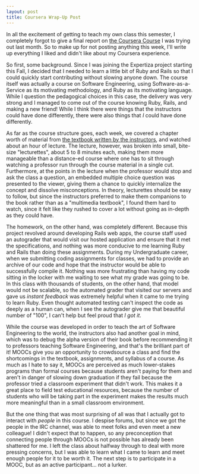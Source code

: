 ```yaml
---
layout: post
title: Coursera Wrap-Up Post
---
```


In all the excitement of getting to teach my own class this semester, I completely forgot to give a final report on <a href="http://isharacomix.org/2012/07/20/trying-out-coursera">the Coursera Course</a> I was trying out last month. So to make up for not posting anything this week, I'll write up everything I liked and didn't like about my Coursera experience.

So first, some background. Since I was joining the Expertiza project starting this Fall, I decided that I needed to learn a little bit of Ruby and Rails so that I could quickly start contributing without slowing anyone down. The course itself was actually a course on Software Engineering, using Software-as-a-Service as its motivating methodology, and Ruby as its motivating language. While I question the pedagogical choices in this case, the delivery was very strong and I managed to come out of the course knowing Ruby, Rails, and making a new friend! While I think there were things that the instructors could have done differently, there were also things that <em>I</em> could have done differently.

As far as the course structure goes, each week, we covered a chapter worth of material from <a href="http://saasbook.info/">the textbook written by the instructors</a>, and watched about an hour of lecture. The lecture, however, was broken into small, bite-size "lecturettes", about 5 to 8 minutes each, making them more manageable than a distance-ed course where one has to sit through watching a professor run through the course material in a single cut. Furthermore, at the points in the lecture when the professor would stop and ask the class a question, an embedded multiple choice question was presented to the viewer, giving them a chance to quickly internalize the concept and dissolve misconceptions. In theory, lecturettes should be easy to follow, but since the instructors preferred to make them companions to the book rather than as a "multimedia textbook", I found them hard to watch, since it felt like they rushed to cover a lot without going as in-depth as they could have.

The homework, on the other hand, was completely different. Because this project revolved around developing Rails web apps, the course staff used an autograder that would visit our hosted application and ensure that it met the specifications, and nothing was more conducive to me learning Ruby and Rails than doing these assignments. During my Undergraduate career, when we submitting coding assignments for classes, we had to provide an archive of our code and hope that the instructor would be able to successfully compile it. Nothing was more frustrating than having my code sitting in the locker with me waiting to see what my grade was going to be. In this class with thousands of students, on the other hand, that model would not be scalable, so the automated grader that visited our servers and gave us <em>instant feedback</em> was extremely helpful when it came to me trying to learn Ruby. Even thought automated testing can't inspect the code as deeply as a human can, when I see the autograder give me that beautiful number of "100", I can't help but feel proud that <em>I got it</em>.

While the course was developed in order to teach the art of Software Engineering to the world, the instructors also had another goal in mind, which was to debug the alpha version of their book before recommending it to professors teaching Software Engineering, and that's the brilliant part of it! MOOCs give you an opportunity to crowdsource a class and find the shortcomings in the textbook, assignments, and syllabus of a course. As much as I hate to say it, MOOCs are perceived as much lower-stakes programs than formal courses because students aren't paying for them and aren't in danger of slowing down graduation if they fail because the professor tried a classroom experiment that didn't work. This makes it a great place to field test educational resources, because the number of students who will be taking part in the experiment makes the results much more meaningful than in a small classroom environment.

But the one thing that was most surprising of all was that I actually got to interact with <em>people</em> in this course. I despise forums, but since we got the people in the IRC channel, was able to meet folks and even meet a new colleague! I didn't expect that to happen, so any preconception that connecting people through MOOCs is not possible has already been shattered for me. I left the class about halfway through to deal with more pressing concerns, but I was able to learn what I came to learn and meet enough people for it to be worth it. The next step is to participate in a MOOC, but as an active participant... not a lurker.
